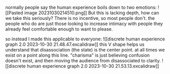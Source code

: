 normally people say the human experience boils down to two emotions:
![[Pasted image 20231030214510.png]]
But this is lacking depth, how can we take this seriously? There is no incentive, so most people don't. the people who do are just those looking to increase intimacy with people they already feel comfortable enough to want to please.

so instead I made this applicable to everyone:
![[discrete human experience graph 2.0 2023-10-30 21.48.47.excalidraw]]
this V shape helps us understand that disassociation (the state) is the center point.
at all times we exist on a point along this line.
"charisma" is just believing confusion doesn't exist, and then moving the audience from disassociated to clarity.
![[discrete human experience graph 2.0 2023-10-30 21.53.13.excalidraw]]
